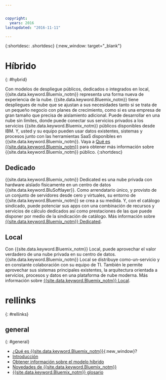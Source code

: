```yaml
---


copyright:
  years: 2016
lastupdated: "2016-11-11"

---
```


{:shortdesc: .shortdesc}
{:new_window: target="_blank"}

# Híbrido
{: #hybrid}


Con modelos de despliegue públicos, dedicados o integrados en local, {{site.data.keyword.Bluemix_notm}} representa una forma nueva
de experiencia de la nube. {{site.data.keyword.Bluemix_notm}} tiene despliegues de nube que se ajustan a sus necesidades tanto si se trata de un pequeño negocio
con planes de crecimiento, como si es una empresa de gran tamaño que precisa de aislamiento adicional. Puede desarrollar en una nube sin límites, donde puede conectar sus servicios privados a los servicios {{site.data.keyword.Bluemix_notm}} públicos disponibles desde IBM. Y, usted y su equipo pueden usar datos existentes, sistemas y procesos junto con las herramientas SaaS
disponibles en {{site.data.keyword.Bluemix_notm}}. Vaya a [Qué es {{site.data.keyword.Bluemix_notm}}](/docs/overview/whatisbluemix.html) para obtener más información sobre {{site.data.keyword.Bluemix_notm}} público.
{:shortdesc}

## Dedicado

{{site.data.keyword.Bluemix_notm}} Dedicated es una nube privada con hardware aislado físicamente en un
centro de datos {{site.data.keyword.BluSoftlayer}}. Como arrendatario único, y provisto de un conjunto de servidores desde cero y virtuales, su entorno
de {{site.data.keyword.Bluemix_notm}} se crea a su medida. Y, con el catálogo sindicado, puede potenciar sus apps con
una combinación de recursos y servicios de cálculo dedicados así como prestaciones de las que puede disponer por medio de
la sindicación de catálogo. Más información sobre [{{site.data.keyword.Bluemix_notm}} Dedicated](/docs/dedicated/index.html).

## Local

Con {{site.data.keyword.Bluemix_notm}} Local, puede aprovechar el valor verdadero de una nube privada en su centro de datos.  {{site.data.keyword.Bluemix_notm}} Local se distribuye como-un-servicio y en constante colaboración con su equipo de TI. También le permite
aprovechar sus sistemas principales existentes, la arquitectura orientada a servicios, procesos y datos en
una plataforma de nube moderna. Más información sobre [{{site.data.keyword.Bluemix_notm}} Local](/docs/local/index.html).

# rellinks
{: #rellinks}
## general
{: #general}
* [¿Qué es {{site.data.keyword.Bluemix_notm}}](http://www.ibm.com/cloud-computing/bluemix/what-is-bluemix/){:new_window}?
* [Introducción](http://www.ibm.com/cloud-computing/bluemix/getting-started/)
* [Obtener información sobre el modelo híbrido](http://www.ibm.com/cloud-computing/bluemix/hybrid/)
* [Novedades de {{site.data.keyword.Bluemix_notm}}](/docs/whatsnew/index.html)
* [{{site.data.keyword.Bluemix_notm}} glosario](/docs/overview/glossary/index.html)
